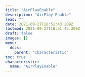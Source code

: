 ```yaml
---
title: "AirPlayEnable"
description: "AirPlay Enable"
lead: ""
date: 2021-09-27T18:51:43.209Z
lastmod: 2021-09-27T18:51:43.209Z
draft: false
images: []
menu:
  docs:
    parent: "characteristic"
toc: true
characteristic:
  name: "AirPlayEnable"
---
```

